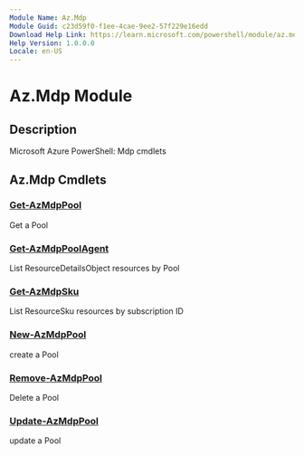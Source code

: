 ```yaml
---
Module Name: Az.Mdp
Module Guid: c23d59f0-f1ee-4cae-9ee2-57f229e16edd
Download Help Link: https://learn.microsoft.com/powershell/module/az.mdp
Help Version: 1.0.0.0
Locale: en-US
---
```


# Az.Mdp Module
## Description
Microsoft Azure PowerShell: Mdp cmdlets

## Az.Mdp Cmdlets
### [Get-AzMdpPool](Get-AzMdpPool.md)
Get a Pool

### [Get-AzMdpPoolAgent](Get-AzMdpPoolAgent.md)
List ResourceDetailsObject resources by Pool

### [Get-AzMdpSku](Get-AzMdpSku.md)
List ResourceSku resources by subscription ID

### [New-AzMdpPool](New-AzMdpPool.md)
create a Pool

### [Remove-AzMdpPool](Remove-AzMdpPool.md)
Delete a Pool

### [Update-AzMdpPool](Update-AzMdpPool.md)
update a Pool

